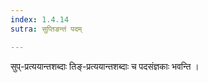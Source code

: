 ```yaml
---
index: 1.4.14
sutra: सुप्तिङन्तं पदम्

---
```

सुप्-प्रत्ययान्तशब्दाः तिङ्-प्रत्ययान्तशब्दाः च पदसंज्ञकाः भवन्ति ।
